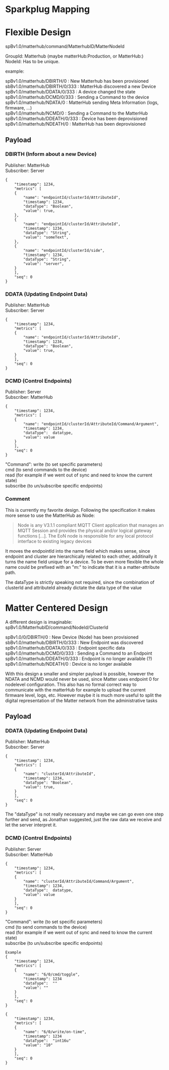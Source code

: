 # Sparkplug Mapping




# Flexible Design
spBv1.0/matterhub/command/MatterhubID/MatterNodeId

GroupId: Matterhub (maybe matterHub:Production, or MatterHub:<ModelName>) <br>
NodeId: Has to be unique. 

example:

spBv1.0/matterhub/DBIRTH/0  : New Matterhub has been provisioned <br>
sbBv1.0/matterhub/DBIRTH/0/333 : MatterHub discovered a new Device  <br>
spBv1.0/matterhub/DDATA/0/333 : A device changed the state <br>
spBv1.0/matterhub/DCMD/0/333 : Sending a Command to the device <br>
spBv1.0/matterhub/NDATA/0 : MatterHub sending Meta Information (logs, firmware, ...) <br>
spBv1.0/matterhub/NCMD/0 : Sending a Command to the MatterHub <br>
spBv1.0/matterhub/DDEATH/0/333 : Device has been deprovisioned <br>
spBv1.0/matterhub/NDEATH/0 : MatterHub has been deprovisioned <br>

## Payload
### DBIRTH (Inform about a new Device)
Publisher: MatterHub<br>
Subscriber: Server
```
{
	"timestamp": 1234,
	"metrics": [
	{
		"name": "endpointId/clusterId/AttributeId",
		"timestamp": 1234,
		"dataType": "Boolean",
		"value": true,
	},
	{
		"name": "endpointId/clusterId/AttributeId",
		"timestamp": 1234,
		"dataType": "String",
		"value": "someText",
	},
	{
		"name": "endpointId/clusterId/side",
		"timestamp": 1234,
		"dataType": "String",
		"value": "server",
	}
	],
	"seq": 0
}
```	

### DDATA (Updating Endpoint Data)
Publisher: MatterHub<br>
Subscriber: Server
```
{
	"timestamp": 1234,
	"metrics": [
	{
		"name": "endpointId/clusterId/AttributeId",
		"timestamp": 1234,
		"dataType": "Boolean",
		"value": true,
	}
	],
	"seq": 0
}
```	
### DCMD (Control Endpoints)
Publisher: Server<br>
Subscriber: MatterHub
```
{
	"timestamp": 1234,
	"metrics": [
	{
		"name": "endpointId/clusterId/AttributeId/Command/Argument",
		"timestamp": 1234,
		"dataType":  datatype,
		"value": value
	}
	],
	"seq": 0
}
```
	
"Command":
write (to set specific parameters) <br>
cmd (to send commands to the device) <br>
read (for example if we went out of sync and need to know the current state) <br>
subscribe (to un/subscribe specific endpoints) <br>

### Comment
This is currently my favorite design. Following the specification it makes more sense to use the MatterHub as Node: 
> Node is any V3.1.1 compliant MQTT Client application that manages an MQTT Session and provides the physical and/or logical gateway functions [...]. The EoN node is responsible for any local protocol interface to existing legacy devices

It moves the endpointId into the name field which makes sense, since endpoint and cluster are hierarchically related to each other, additinally it turns the name field unique for a device.
To be even more flexible the whole name could be prefixed with an "m:" to indicate that it is a matter-attribute path.

The dataType is strictly speaking not required, since the combination of clusterId and attributeId already dictate the data type of the value


# Matter Centered Design
A different design is imaginable: <br>
spBv1.0/MatterhubID/command/NodeId/ClusterId

spBv1.0/0/DBIRTH/0  : New Device (Node) has been provisioned <br>
sbBv1.0/matterhub/DBIRTH/0/333 : New Endpoint was discovered <br>
spBv1.0/matterhub/DDATA/0/333 :  Endpoint specific data <br>
spBv1.0/matterhub/DCMD/0/333 : Sending a Command to an Endpoint <br>
spBv1.0/matterhub/DDEATH/0/333 : Endpoint is no longer available (?)  <br>
spBv1.0/matterhub/NDEATH/0 : Device is no longer available <br>

With this design a smaller and simpler payload is possible, however the NDATA and NCMD would never be used, since Matter uses endpoint 0 for nodelevel configuration. 
This also has no formal correct way to communicate with the matterHub for example to upload the current firmware level, logs, etc. 
However maybe it is much more useful to split the digital representation of the Matter network from the administrative tasks


## Payload

### DDATA (Updating Endpoint Data)
Publisher: MatterHub<br>
Subscriber: Server<br>
```
{
	"timestamp": 1234,
	"metrics": [
	{
		"name": "clusterId/AttributeId",
		"timestamp": 1234,
		"dataType": "Boolean",
		"value": true,	
	} 		
	],
	"seq": 0
}
```
The "dataType" is not really necessary and maybe we can go even one step further and send, as Jonathan suggested, just the raw data we receive and let the server interpret it.
### DCMD (Control Endpoints)
Publisher: Server<br>
Subscriber: MatterHub
```
{
	"timestamp": 1234,
	"metrics": [
	{
		"name": "clusterId/AttributeId/Command/Argument",
		"timestamp": 1234,
		"dataType":  datatype,
		"value": value
	}
	],
	"seq": 0
}
```
	
"Command":
write (to set specific parameters) <br>
cmd (to send commands to the device) <br>
read (for example if we went out of sync and need to know the current state) <br>
subscribe (to un/subscribe specific endpoints) <br>

```
Example 
{
	"timestamp": 1234,
	"metrics": [
	{
		"name": "6/0/cmd/toggle",
		"timestamp": 1234
		"dataType":  ""
		"value": ""
	}
	],
	"seq": 0
}
```

```
{
	"timestamp": 1234,
	"metrics": [
	{
		"name": "6/0/write/on-time",
		"timestamp": 1234
		"dataType":  "int16u"
		"value": "10"
	}
	],
	"seq": 0
}
```
